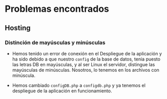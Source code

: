 # Problemas encontrados 


## Hosting
### Distinción de mayúsculas y minúsculas

- Hemos tenido un error de conexión en el Despliegue de la aplicación y ha sido debido a que nuestro `config` de la base de datos, tenia puesto las letras DB en mayúsculas, y al ser Linux el servidor, distingue las mayúsculas de minúsculas. Nosotros, lo tenemos en los archivos con minúscula.

- Hemos cambiado `configDB.php` a `configdb.php` y ya tenemos el despliegue de la aplicación en funcionamiento.